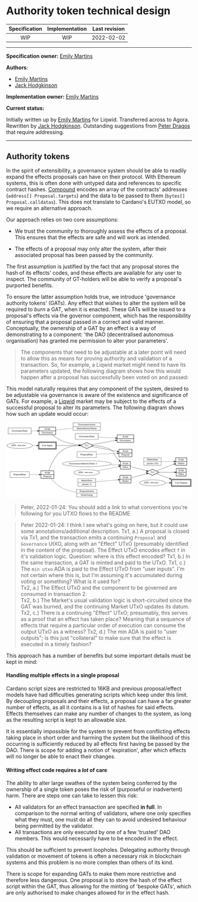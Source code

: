 # Authority token technical design

| Specification | Implementation  | Last revision |
|:-----------:|:-----------:|:-------------:|
| WIP         |  WIP        | 2022-02-02    |

***

**Specification owner:** [Emily Martins]

**Authors**:

-   [Emily Martins]
-   [Jack Hodgkinson]

**Implementation owner:** [Emily Martins]

[Emily Martins]: https://github.com/emiflake

[Jack Hodgkinson]: https://github.com/jhodgdev

[Peter Dragos]: https://github.com/peter-mlabs

**Current status:**

Initially written up by [Emily Martins] for Liqwid. Transferred across to Agora. Rewritten by [Jack Hodgkinson]. Outstanding suggestions from [Peter Dragos] that require addressing.

***

## Authority tokens

In the spirit of extensibility, a governance system should be able to readily expand the effects proposals can have on their protocol. With Ethereum systems, this is often done with untyped data and references to specific contract hashes. [Compound](https://medium.com/compound-finance/compound-governance-5531f524cf68) encodes an array of the contracts' addresses (`address[] Proposal.targets`) and the data to be passed to them (`bytes[] Proposal.calldatas`). This does not translate to Cardano's EUTXO model, so we require an alternative approach.

Our approach relies on two core assumptions:

-   We trust the community to thoroughly assess the effects of a proposal. This ensures that the effects are safe and will work as intended.

-   The effects of a proposal may only alter the system, after their associated proposal has been passed by the community.

The first assumption is justified by the fact that any proposal stores the hash of its effects' codes, and these effects are available for any user to inspect. The community of GT-holders will be able to verify a proposal's purported benefits.

To ensure the latter assumption holds true, we introduce 'governance authority tokens' (GATs). Any effect that wishes to alter the system will be required to _burn_ a GAT, when it is enacted. These GATs will be issued to a proposal's effects via the governor component, which has the responsibility of ensuring that a proposal passed in a correct and valid manner. Conceptually, the ownership of a GAT by an effect is a way of demonstrating to a component: 'the DAO (decentralised autonomous organisation) has granted me permission to alter your parameters'.

> The components that need to be adjustable at a later point will need to allow this as means for proving authority and validation of a transaction. So, for example, a Liqwid market might need to have its parameters updated, the following diagram shows how this would happen after a proposal has successfully been voted on and passed:

This model naturally requires that any component of the system, desired to be adjustable via governance is aware of the existence and significance of GATs. For example, a [Liqwid](https://github.com/mlabs-haskell/liqwid-contracts/) market may be subject to the effects of a successful proposal to alter its parameters. The following diagram shows how such an update would occur:

![Governance Authority Token UTxO flow diagram](../diagrams/GovernanceAuthorityToken.svg)

> Peter, 2022-01-24: You should add a link to what conventions you're following for you UTXO flows to the README

> Peter 2022-01-24: I think I see what's going on here, but it could use some annotations/additional description.
> Tx1, a.) A proposal is closed via Tx1, and the transaction emits a continuing `Proposal` and `Governance` UtXO,
> along with an "Effect" UTxO (presumably identified in the content of the proposal). The Effect UTxO encodes effect `f` in it's validation logic.
> Question: where is this effect encoded?
> Tx1, b.) In the same transaction, a GAT is minted and paid to the UTxO.
> Tx1, c.) The `min utxo` ADA is paid to the Effect UTxO from "user inputs". I'm not certain where this is, but I'm assuming it's accumulated during voting or something? What is it used for?\
> Tx2, a.) The Effect UTxO and the component to be governed are consumed in transaction 2.\
> Tx2, b.) The Market's usual validation logic is short-circuited since the GAT was burned, and the continuing Market UTxO updates its datum.
> Tx2, c.) There is a continuing "Effect" UTxO; presumably, this serves as a proof that an effect has taken place? Meaning that a sequence of effects that require a particular order of execution can consume the output UTxO as a witness?
> Tx2, d.) The min ADA is paid to "user outputs"; is this just "collateral" to make sure that the effect is executed in a timely fashion?

This approach has a number of benefits but some important details must be kept in mind:

#### Handling multiple effects in a single proposal

Cardano script sizes are restricted to 16KB and previous proposal/effect models have had difficulties generating scripts which keep under this limit. By decoupling proposals and their effects, a proposal can have a far greater number of effects, as all it contains is a list of hashes for said effects. Effects themselves can make any number of changes to the system, as long as the resulting script is kept to an allowable size.

It is essentially impossible for the system to prevent from conflicting effects taking place in short order and harming the system but the likelihood of this occurring is sufficiently reduced by all effects first having be passed by the DAO. There is scope for adding a notion of 'expiration', after which effects will no longer be able to enact their changes.

#### Writing effect code requires a _lot_ of care

The ability to alter large swathes of the system being conferred by the ownership of a single token poses the risk of (purposeful or inadvertent) harm. There are steps one can take to lessen this risk:

-   All validators for an effect transaction are specified **in full**. In comparison to the normal writing of validators, where one only specifies what they must, one must do all they can to avoid undesired behaviour being permitted by the validator.
-   All transactions are only executed by one of a few 'trusted' DAO members. This would necessarily have to be encoded in the effect.

This should be sufficient to prevent loopholes. Delegating authority through validation or movement of tokens is often a necessary risk in blockchain systems and this problem is no more complex than others of its kind.

There is scope for expanding GATs to make them more restrictive and therefore less dangerous. One proposal is to store the hash of the effect script within the GAT, thus allowing for the minting of 'bespoke GATs', which are only authorised to make changes allowed for in the effect hash.
